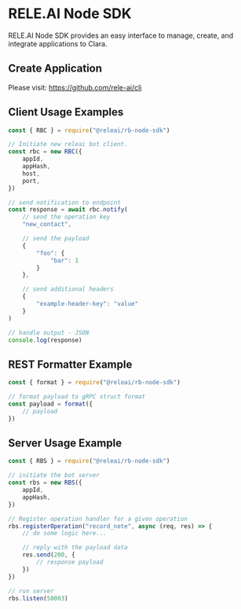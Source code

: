 # RELE.AI Node SDK

RELE.AI Node SDK provides an easy interface to manage, create, and integrate applications to Clara.

## Create Application
Please visit: https://github.com/rele-ai/cli

## Client Usage Examples
```javascript
const { RBC } = require("@releai/rb-node-sdk")

// Initiate new releai bot client.
const rbc = new RBC({
    appId,
    appHash,
    host,
    port,
})

// send notification to endpoint
const response = await rbc.notify(
    // send the operation key
    "new_contact",

    // send the payload
    {
        "foo": {
            "bar": 1
        }
    },

    // send additional headers
    {
        "example-header-key": "value"
    }
)

// handle output - JSON
console.log(response)
```

## REST Formatter Example
```javascript
const { format } = require("@releai/rb-node-sdk")

// format payload to gRPC struct format
const payload = format({
    // payload
})
```

## Server Usage Example
```javascript
const { RBS } = require("@releai/rb-node-sdk")

// initiate the bot server
const rbs = new RBS({
    appId,
    appHash,
})

// Register operation handler for a given operation
rbs.registerOperation("record_note", async (req, res) => {
    // do some logic here...

    // reply with the payload data
    res.send(200, {
        // response payload
    })
})

// run server
rbs.listen(50003)
```